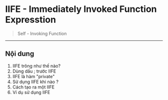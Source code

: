 # IIFE - Immediately Invoked Function Expresstion
 
 > Self - Invoking Function 

 --- 
 ## Nội dung 
  1. IIFE trông như thế nào?
  2. Dùng dấu ; trước IIFE 
  3. IIFE là hàm "private"
  4. Sử dụng IIFE khi nào ?
  5. Cách tạo ra một IIFE 
  6. Ví dụ sử dụng IIFE 

  

  